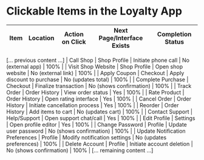 # Clickable Items in the Loyalty App

| Item | Location | Action on Click | Next Page/Interface Exists | Completion Status |
|------|----------|-----------------|----------------------------|-------------------|
[... previous content ...]
| Call Shop | Shop Profile | Initiate phone call | No (external app) | 100% |
| Visit Shop Website | Shop Profile | Open shop website | No (external link) | 100% |
| Apply Coupon | Checkout | Apply discount to purchase | No (updates total) | 100% |
| Complete Purchase | Checkout | Finalize transaction | No (shows confirmation) | 100% |
| Track Order | Order History | View order status | Yes | 100% |
| Rate Product | Order History | Open rating interface | Yes | 100% |
| Cancel Order | Order History | Initiate cancellation process | Yes | 100% |
| Reorder | Order History | Add items to cart | No (updates cart) | 100% |
| Contact Support | Help/Support | Open support chat/call | Yes | 100% |
| Edit Profile | Settings | Open profile editor | Yes | 100% |
| Change Password | Profile | Update user password | No (shows confirmation) | 100% |
| Update Notification Preferences | Profile | Modify notification settings | No (updates preferences) | 100% |
| Delete Account | Profile | Initiate account deletion | No (shows confirmation) | 100% |
[... remaining content ...]
